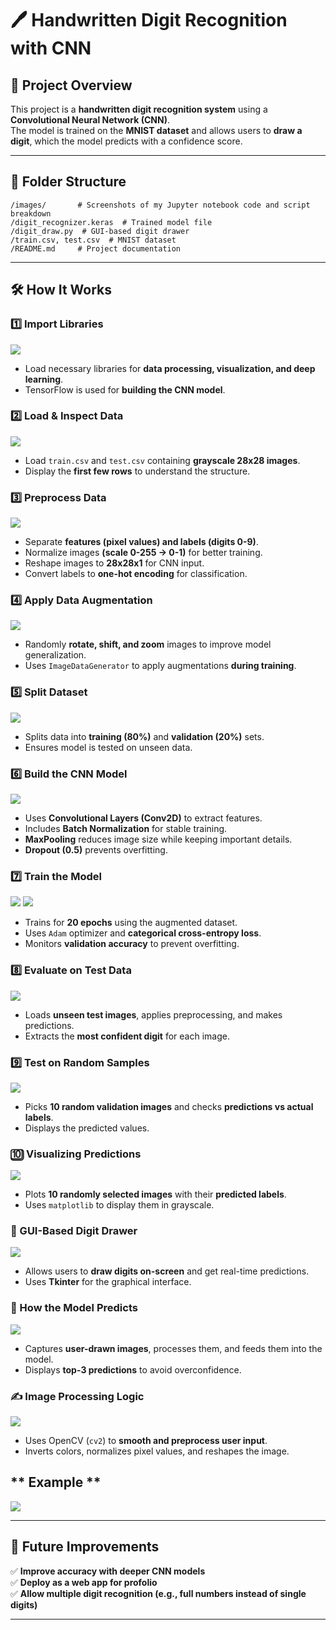 # 🖊️ Handwritten Digit Recognition with CNN

## 🚀 Project Overview
This project is a **handwritten digit recognition system** using a **Convolutional Neural Network (CNN)**.  
The model is trained on the **MNIST dataset** and allows users to **draw a digit**, which the model predicts with a confidence score.

---

## 📂 Folder Structure
```
/images/       # Screenshots of my Jupyter notebook code and script breakdown
/digit_recognizer.keras  # Trained model file
/digit_draw.py  # GUI-based digit drawer
/train.csv, test.csv  # MNIST dataset
/README.md     # Project documentation
```

---

## 🛠️ **How It Works**

### **1️⃣ Import Libraries**
![](images/b1.png)
- Load necessary libraries for **data processing, visualization, and deep learning**.
- TensorFlow is used for **building the CNN model**.

### **2️⃣ Load & Inspect Data**
![](images/b2.png)
- Load `train.csv` and `test.csv` containing **grayscale 28x28 images**.
- Display the **first few rows** to understand the structure.

### **3️⃣ Preprocess Data**
![](images/b3.png)
- Separate **features (pixel values) and labels (digits 0-9)**.
- Normalize images **(scale 0-255 → 0-1)** for better training.
- Reshape images to **28x28x1** for CNN input.
- Convert labels to **one-hot encoding** for classification.

### **4️⃣ Apply Data Augmentation**
![](images/b4.png)
- Randomly **rotate, shift, and zoom** images to improve model generalization.
- Uses `ImageDataGenerator` to apply augmentations **during training**.

### **5️⃣ Split Dataset**
![](images/b5.png)
- Splits data into **training (80%)** and **validation (20%)** sets.
- Ensures model is tested on unseen data.

### **6️⃣ Build the CNN Model**
![](images/b6.png)
- Uses **Convolutional Layers (Conv2D)** to extract features.
- Includes **Batch Normalization** for stable training.
- **MaxPooling** reduces image size while keeping important details.
- **Dropout (0.5)** prevents overfitting.

### **7️⃣ Train the Model**
![](images/b7.png)
![](images/b7.1.png)
- Trains for **20 epochs** using the augmented dataset.
- Uses `Adam` optimizer and **categorical cross-entropy loss**.
- Monitors **validation accuracy** to prevent overfitting.

### **8️⃣ Evaluate on Test Data**
![](images/b8.png)
- Loads **unseen test images**, applies preprocessing, and makes predictions.
- Extracts the **most confident digit** for each image.

### **9️⃣ Test on Random Samples**
![](images/b9.png)
- Picks **10 random validation images** and checks **predictions vs actual labels**.
- Displays the predicted values.

### **🔟 Visualizing Predictions**
![](images/b10.png)
- Plots **10 randomly selected images** with their **predicted labels**.
- Uses `matplotlib` to display them in grayscale.

### **🎨 GUI-Based Digit Drawer**
![](images/s_digit_drawer.png)
- Allows users to **draw digits on-screen** and get real-time predictions.
- Uses **Tkinter** for the graphical interface.

### **🤖 How the Model Predicts**
![](images/s_guess.png)
- Captures **user-drawn images**, processes them, and feeds them into the model.
- Displays **top-3 predictions** to avoid overconfidence.

### **✍️ Image Processing Logic**
![](images/s_paint.png)
- Uses OpenCV (`cv2`) to **smooth and preprocess user input**.
- Inverts colors, normalizes pixel values, and reshapes the image.

## ** Example **
![](images/ex.png)

---


## **📌 Future Improvements**
✅ **Improve accuracy with deeper CNN models**  
✅ **Deploy as a web app for profolio**  
✅ **Allow multiple digit recognition (e.g., full numbers instead of single digits)**  

---

